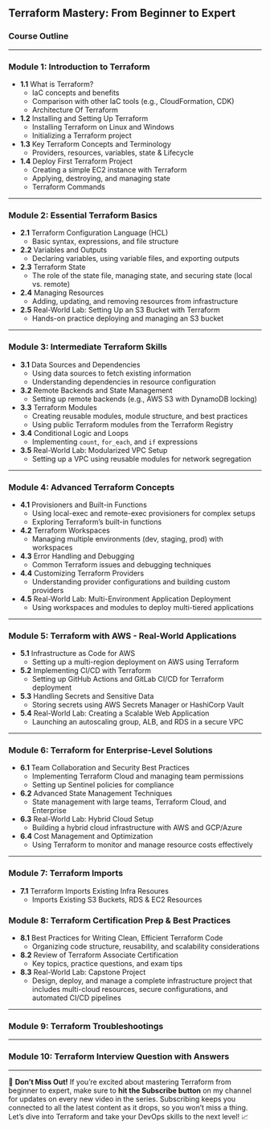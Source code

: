 ## **Terraform Mastery: From Beginner to Expert**

### **Course Outline**

---

### **Module 1: Introduction to Terraform**
- **1.1** What is Terraform?
  - IaC concepts and benefits
  - Comparison with other IaC tools (e.g., CloudFormation, CDK)
  - Architecture Of Terraform
- **1.2** Installing and Setting Up Terraform
  - Installing Terraform on Linux and Windows
  - Initializing a Terraform project
- **1.3** Key Terraform Concepts and Terminology
  - Providers, resources, variables, state & Lifecycle
- **1.4** Deploy First Terraform Project
  - Creating a simple EC2 instance with Terraform
  - Applying, destroying, and managing state
  - Terraform Commands

---

### **Module 2: Essential Terraform Basics**
- **2.1** Terraform Configuration Language (HCL)
  - Basic syntax, expressions, and file structure
- **2.2** Variables and Outputs
  - Declaring variables, using variable files, and exporting outputs
- **2.3** Terraform State
  - The role of the state file, managing state, and securing state (local vs. remote)
- **2.4** Managing Resources
  - Adding, updating, and removing resources from infrastructure
- **2.5** Real-World Lab: Setting Up an S3 Bucket with Terraform
  - Hands-on practice deploying and managing an S3 bucket

---

### **Module 3: Intermediate Terraform Skills**
- **3.1** Data Sources and Dependencies
  - Using data sources to fetch existing information
  - Understanding dependencies in resource configuration
- **3.2** Remote Backends and State Management
  - Setting up remote backends (e.g., AWS S3 with DynamoDB locking)
- **3.3** Terraform Modules
  - Creating reusable modules, module structure, and best practices
  - Using public Terraform modules from the Terraform Registry
- **3.4** Conditional Logic and Loops
  - Implementing `count`, `for_each`, and `if` expressions
- **3.5** Real-World Lab: Modularized VPC Setup
  - Setting up a VPC using reusable modules for network segregation

---

### **Module 4: Advanced Terraform Concepts**
- **4.1** Provisioners and Built-in Functions
  - Using local-exec and remote-exec provisioners for complex setups
  - Exploring Terraform’s built-in functions
- **4.2** Terraform Workspaces
  - Managing multiple environments (dev, staging, prod) with workspaces
- **4.3** Error Handling and Debugging
  - Common Terraform issues and debugging techniques
- **4.4** Customizing Terraform Providers
  - Understanding provider configurations and building custom providers
- **4.5** Real-World Lab: Multi-Environment Application Deployment
  - Using workspaces and modules to deploy multi-tiered applications

---

### **Module 5: Terraform with AWS - Real-World Applications**
- **5.1** Infrastructure as Code for AWS
  - Setting up a multi-region deployment on AWS using Terraform
- **5.2** Implementing CI/CD with Terraform
  - Setting up GitHub Actions and GitLab CI/CD for Terraform deployment
- **5.3** Handling Secrets and Sensitive Data
  - Storing secrets using AWS Secrets Manager or HashiCorp Vault
- **5.4** Real-World Lab: Creating a Scalable Web Application
  - Launching an autoscaling group, ALB, and RDS in a secure VPC

---

### **Module 6: Terraform for Enterprise-Level Solutions**
- **6.1** Team Collaboration and Security Best Practices
  - Implementing Terraform Cloud and managing team permissions
  - Setting up Sentinel policies for compliance
- **6.2** Advanced State Management Techniques
  - State management with large teams, Terraform Cloud, and Enterprise
- **6.3** Real-World Lab: Hybrid Cloud Setup
  - Building a hybrid cloud infrastructure with AWS and GCP/Azure
- **6.4** Cost Management and Optimization
  - Using Terraform to monitor and manage resource costs effectively

---

### **Module 7: Terraform Imports**
- **7.1** Terraform Imports Existing Infra Resoures
	- Imports Existing S3 Buckets, RDS & EC2 Resources

### **Module 8: Terraform Certification Prep & Best Practices**
- **8.1** Best Practices for Writing Clean, Efficient Terraform Code
  - Organizing code structure, reusability, and scalability considerations
- **8.2** Review of Terraform Associate Certification
  - Key topics, practice questions, and exam tips
- **8.3** Real-World Lab: Capstone Project
  - Design, deploy, and manage a complete infrastructure project that includes multi-cloud resources, secure configurations, and automated CI/CD pipelines

---

### **Module 9: Terraform Troubleshootings**

---

### **Module 10: Terraform Interview Question with Answers**

---


🎉 **Don’t Miss Out!** If you’re excited about mastering Terraform from beginner to expert, 
make sure to **hit the Subscribe button** on my channel for updates on every new video in the series. 
Subscribing keeps you connected to all the latest content as it drops, so you won’t miss a thing. 
Let’s dive into Terraform and take your DevOps skills to the next level! 📈


